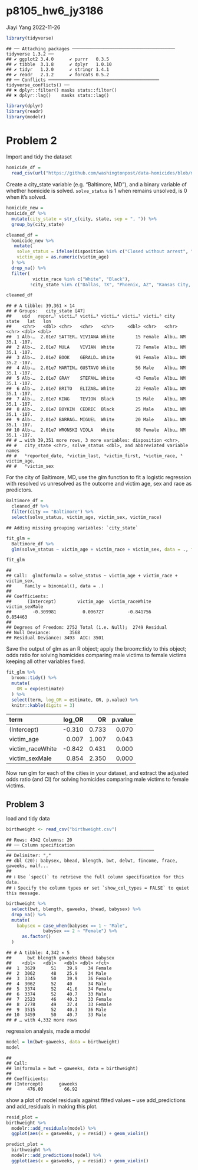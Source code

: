 p8105_hw6_jy3186
================
Jiayi Yang
2022-11-26

``` r
library(tidyverse)
```

    ## ── Attaching packages ─────────────────────────────────────── tidyverse 1.3.2 ──
    ## ✔ ggplot2 3.4.0      ✔ purrr   0.3.5 
    ## ✔ tibble  3.1.8      ✔ dplyr   1.0.10
    ## ✔ tidyr   1.2.0      ✔ stringr 1.4.1 
    ## ✔ readr   2.1.2      ✔ forcats 0.5.2 
    ## ── Conflicts ────────────────────────────────────────── tidyverse_conflicts() ──
    ## ✖ dplyr::filter() masks stats::filter()
    ## ✖ dplyr::lag()    masks stats::lag()

``` r
library(dplyr)
library(readr)
library(modelr)
```

# Problem 2

Import and tidy the dataset

``` r
homicide_df = 
  read_csv(url("https://github.com/washingtonpost/data-homicides/blob/master/homicide-data.csv?raw=true"))
```

Create a city_state variable (e.g. “Baltimore, MD”), and a binary
variable of whether homicide is solved. `solve_status` is 1 when remains
unsolved, is 0 when it’s solved.

``` r
homicide_new =
homicide_df %>% 
  mutate(city_state = str_c(city, state, sep = ", ")) %>% 
  group_by(city_state)

cleaned_df =
  homicide_new %>% 
   mutate(
    solve_status = ifelse(disposition %in% c("Closed without arrest", "Open/No arrest"),1,0),
    victim_age = as.numeric(victim_age)
  ) %>% 
  drop_na() %>% 
  filter( 
          victim_race %in% c("White", "Black"),
         !city_state %in% c("Dallas, TX", "Phoenix, AZ", "Kansas City, MO", "Tulsa, AL")) 

cleaned_df
```

    ## # A tibble: 39,361 × 14
    ## # Groups:   city_state [47]
    ##    uid   repor…¹ victi…² victi…³ victi…⁴ victi…⁵ victi…⁶ city  state   lat   lon
    ##    <chr>   <dbl> <chr>   <chr>   <chr>     <dbl> <chr>   <chr> <chr> <dbl> <dbl>
    ##  1 Alb-…  2.01e7 SATTER… VIVIANA White        15 Female  Albu… NM     35.1 -107.
    ##  2 Alb-…  2.01e7 MULA    VIVIAN  White        72 Female  Albu… NM     35.1 -107.
    ##  3 Alb-…  2.01e7 BOOK    GERALD… White        91 Female  Albu… NM     35.2 -107.
    ##  4 Alb-…  2.01e7 MARTIN… GUSTAVO White        56 Male    Albu… NM     35.1 -107.
    ##  5 Alb-…  2.01e7 GRAY    STEFAN… White        43 Female  Albu… NM     35.1 -107.
    ##  6 Alb-…  2.01e7 BRITO   ELIZAB… White        22 Female  Albu… NM     35.1 -107.
    ##  7 Alb-…  2.01e7 KING    TEVION  Black        15 Male    Albu… NM     35.1 -107.
    ##  8 Alb-…  2.01e7 BOYKIN  CEDRIC  Black        25 Male    Albu… NM     35.1 -107.
    ##  9 Alb-…  2.01e7 BARRAG… MIGUEL  White        20 Male    Albu… NM     35.1 -107.
    ## 10 Alb-…  2.01e7 WRONSKI VIOLA   White        88 Female  Albu… NM     35.1 -107.
    ## # … with 39,351 more rows, 3 more variables: disposition <chr>,
    ## #   city_state <chr>, solve_status <dbl>, and abbreviated variable names
    ## #   ¹​reported_date, ²​victim_last, ³​victim_first, ⁴​victim_race, ⁵​victim_age,
    ## #   ⁶​victim_sex

For the city of Baltimore, MD, use the glm function to fit a logistic
regression with resolved vs unresolved as the outcome and victim age,
sex and race as predictors.

``` r
Baltimore_df = 
  cleaned_df %>% 
  filter(city == "Baltimore") %>% 
  select(solve_status, victim_age, victim_sex, victim_race)
```

    ## Adding missing grouping variables: `city_state`

``` r
fit_glm = 
  Baltimore_df %>% 
  glm(solve_status ~ victim_age + victim_race + victim_sex, data = ., family = binomial())

fit_glm
```

    ## 
    ## Call:  glm(formula = solve_status ~ victim_age + victim_race + victim_sex, 
    ##     family = binomial(), data = .)
    ## 
    ## Coefficients:
    ##      (Intercept)        victim_age  victim_raceWhite    victim_sexMale  
    ##        -0.309981          0.006727         -0.841756          0.854463  
    ## 
    ## Degrees of Freedom: 2752 Total (i.e. Null);  2749 Residual
    ## Null Deviance:       3568 
    ## Residual Deviance: 3493  AIC: 3501

Save the output of glm as an R object; apply the broom::tidy to this
object; odds ratio for solving homicides comparing male victims to
female victims keeping all other variables fixed.

``` r
fit_glm %>% 
  broom::tidy() %>% 
  mutate(
    OR = exp(estimate)
  ) %>% 
  select(term, log_OR = estimate, OR, p.value) %>% 
  knitr::kable(digits = 3)
```

| term             | log_OR |    OR | p.value |
|:-----------------|-------:|------:|--------:|
| (Intercept)      | -0.310 | 0.733 |   0.070 |
| victim_age       |  0.007 | 1.007 |   0.043 |
| victim_raceWhite | -0.842 | 0.431 |   0.000 |
| victim_sexMale   |  0.854 | 2.350 |   0.000 |

Now run glm for each of the cities in your dataset, and extract the
adjusted odds ratio (and CI) for solving homicides comparing male
victims to female victims.

## Problem 3

load and tidy data

``` r
birthweight <- read_csv("birthweight.csv")
```

    ## Rows: 4342 Columns: 20
    ## ── Column specification ────────────────────────────────────────────────────────
    ## Delimiter: ","
    ## dbl (20): babysex, bhead, blength, bwt, delwt, fincome, frace, gaweeks, malf...
    ## 
    ## ℹ Use `spec()` to retrieve the full column specification for this data.
    ## ℹ Specify the column types or set `show_col_types = FALSE` to quiet this message.

``` r
birthweight %>% 
  select(bwt, blength, gaweeks, bhead, babysex) %>% 
  drop_na() %>% 
  mutate(
    babysex = case_when(babysex == 1 ~ "Male",
              babysex == 2 ~ "Female") %>% 
      as.factor()
  )
```

    ## # A tibble: 4,342 × 5
    ##      bwt blength gaweeks bhead babysex
    ##    <dbl>   <dbl>   <dbl> <dbl> <fct>  
    ##  1  3629      51    39.9    34 Female 
    ##  2  3062      48    25.9    34 Male   
    ##  3  3345      50    39.9    36 Female 
    ##  4  3062      52    40      34 Male   
    ##  5  3374      52    41.6    34 Female 
    ##  6  3374      52    40.7    33 Male   
    ##  7  2523      46    40.3    33 Female 
    ##  8  2778      49    37.4    33 Female 
    ##  9  3515      52    40.3    36 Male   
    ## 10  3459      50    40.7    33 Male   
    ## # … with 4,332 more rows

regression analysis, made a model

``` r
model = lm(bwt~gaweeks, data = birthweight)
model
```

    ## 
    ## Call:
    ## lm(formula = bwt ~ gaweeks, data = birthweight)
    ## 
    ## Coefficients:
    ## (Intercept)      gaweeks  
    ##      476.00        66.92

show a plot of model residuals against fitted values – use
add_predictions and add_residuals in making this plot.

``` r
resid_plot =
birthweight %>% 
  modelr::add_residuals(model) %>% 
  ggplot(aes(x = gasweeks, y = resid)) + geom_violin()

predict_plot = 
  birthweight %>% 
  modelr::add_predictions(model) %>% 
  ggplot(aes(x = gasweeks, y = resid)) + geom_violin()
```
